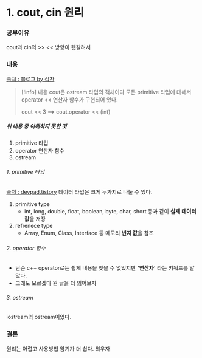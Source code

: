 # 1. cout, cin 원리
### 공부이유
cout과 cin의 >> << 방향이 헷갈려서

### 내용
[출처 : 블로그 by 심찬](https://gloomystudy.tistory.com/46)

> [!info] 내용
> cout은 ostream 타입의 객체이다
> 모든 primitive 타입에 대해서 operator << 연산자 함수가 구현되어 있다.
> 
> cout << 3 ==> cout.operator << (int)

##### 위 내용 중 이해하지 못한 것
1. primitive 타입 
2. operator 연산자 함수
3. ostream

###### 1. primitive 타입
[출처 : devpad.tistory](https://devpad.tistory.com/57)
데이터 타입은 크게 두가지로 나눌 수 있다.
1. primitive type
	- int, long, double, float, boolean, byte, char, short 등과 같이 **실제 데이터 값**을 저장
2. refrenece type
	- Array, Enum, Class, Interface 등 메모리 **번지 값**을 참조

###### 2. operator 함수
- 단순 c++ operator로는 쉽게 내용을 찾을 수 없었지만 **'연산자'** 라는 키워드를 알았다.
- 그래도 모르겠다 원 글을 더 읽어보자
###### 3. ostream
iostream의 ostream이었다.

### 결론
원리는 어렵고 사용방법 암기가 더 쉽다. 외우자

